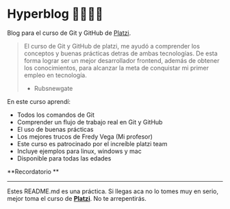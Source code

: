 # Hyperblog 👾👩🏾‍💻
Blog para el curso de Git y GitHub de [Platzi](https://platzi.com/home "Platzi").
> El curso de Git y GitHub de platzi, me ayudó a comprender los conceptos y buenas prácticas detras de ambas tecnologías. De esta forma lograr ser un mejor desarrollador frontend, además de obtener los conocimientos, para alcanzar la meta de conquistar mi primer empleo en tecnología.
> - Rubsnewgate

En  este curso aprendí: 
* Todos los comandos de Git
* Comprender un flujo de trabajo real en Git y GitHub
* El uso de buenas prácticas
* Los mejores trucos de Fredy Vega (Mi profesor)
* Este curso es patrocinado por el increíble platzi team
* Incluye ejemplos para linux, windows y mac
* Disponible para todas las edades

**Recordatorio **

------------
Estes README.md es una práctica. Si llegas aca no lo tomes muy en serio, mejor toma el curso de [**Platzi**](https://platzi.com/cursos/git-github/ "Platzi"). No te arrepentirás.
